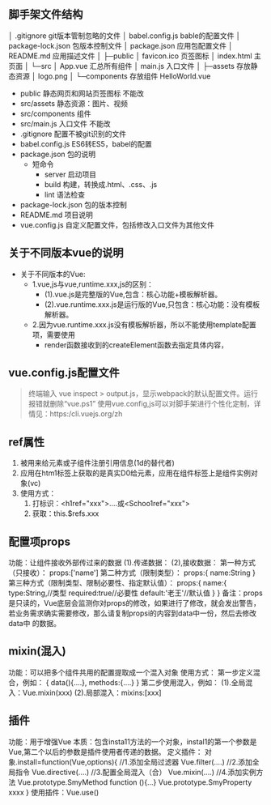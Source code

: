 ## 脚手架文件结构
│  .gitignore git版本管制忽略的文件
│  babel.config.js bable的配置文件
│  package-lock.json 包版本控制文件
│  package.json 应用包配置文件
│  README.md 应用描述文件
│
├─public
│      favicon.ico 页签图标
│      index.html 主页面
│
└─src
    │  App.vue 汇总所有组件
    │  main.js 入口文件
    │
    ├─assets 存放静态资源
    │      logo.png
    │
    └─components 存放组件
            HelloWorld.vue

- public 静态网页和网站页签图标 不能改
- src/assets 静态资源：图片、视频
- src/components 组件
- src/main.js 入口文件  不能改
- .gitignore 配置不被git识别的文件
- babel.config.js ES6转ES5，babel的配置
- package.json 包的说明
  - 短命令
    - server 启动项目
    - build 构建，转换成.html、.css、.js
    - lint 语法检查
- package-lock.json 包的版本控制
- README.md 项目说明
- vue.config.js 自定义配置文件，包括修改入口文件为其他文件

## 关于不同版本vue的说明
- 关于不同版本的Vue:
  - 1.vue,js与vue,runtime.xxx,js的区别：
    - (1).vue.js是完整版的Vue,包含：核心功能+模板解析器。
    - (2).vue.runtime.xxx.js是运行版的Vue,只包含：核心功能：没有模板解析器。
  - 2.因为vue.runtime.xxx.js没有模板解析器，所以不能使用template配置项，需要使用
    - render函数接收到的createElement函数去指定具体内容，

## vue.config.js配置文件
> 终端输入 vue inspect > output.js，显示webpack的默认配置文件。运行报错就删除“vue.ps1”
> 使用vue.config,js可以对脚手架进行个性化定制，详情见：https:/cli.vuejs.org/zh

## ref属性
  1. 被用来给元素或子组件注册引用信息(1d的替代者)
  2. 应用在htm1标签上获取的是真实D0给元素，应用在组件标签上是组件实例对象(vc)
  3. 使用方式：
     1. 打标识：<h1ref="xxx">....</h1>或<Schoo1ref="xxx"></School>
     2. 获取：this.$refs.xxx

## 配置项props
  功能：让组件接收外部传过来的数据
    (1).传递数据：
      <Demo name="xxx"/>
    (2),接收数据：
      第一种方式（只接收）：
        props:['name']
      第二种方式（限制类型）：
        props:{
          name:String
        }
      第三种方式（限制类型、限制必要性、指定默认值）：
        props:{
          name:{
            type:String,//类型
            required:true//必要性
            default:'老王'//默认值
          }
        }
  备注：props是只读的，Vue底层会监测你对props的修改，如果进行了修改，就会发出警告，
      若业务需求确实需要修改，那么请复制propsi的内容到data中一份，然后去修改data中
      的数据。

## mixin(混入)
  功能：可以把多个组件共用的配置提取成一个混入对象
  使用方式：
    第一步定义混合，例如：
      {
        data(){.…},
        methods:{....}
      }
    第二步使用混入，例如：
      (1).全局混入：Vue.mixin(xxx)
      (2).局部混入：mixins:[xxx]

## 插件
  功能：用于增强Vue
  本质：包含insta11方法的一个对象，instal1的第一个参数是Vue,第二个以后的参数是插件使用者传递的数据。
  定义插件：
    对象.install=function(Vue,options){
      //1.添加全局过滤器
      Vue.filter(....)
      //2.添加全局指令
      Vue.directive(....)
      //3.配置全局混入（合）
      Vue.mixin(....)
      //4.添加实例方法
      Vue.prototype.SmyMethod function (){...}
      Vue.prototype.SmyProperty xxxx
    }
  使用插件：Vue.use()
